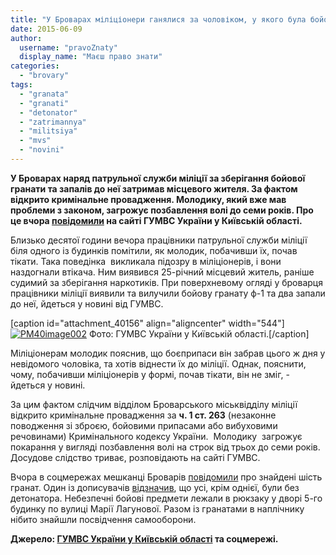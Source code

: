 ```yaml
---
title: "У Броварах міліціонери ганялися за чоловіком, у якого була бойова граната - ФОТО"
date: 2015-06-09
author: 
  username: "pravoZnaty"
  display_name: "Маєш право знати"
categories: 
  - "brovary"
tags: 
  - "granata"
  - "granati"
  - "detonator"
  - "zatrimannya"
  - "militsiya"
  - "mvs"
  - "novini"
---
```


**У Броварах наряд патрульної служби міліції за зберігання бойової гранати та запалів до неї затримав місцевого жителя. За фактом відкрито кримінальне провадження. Молодику, який вже мав проблеми з законом, загрожує позбавлення волі до семи років. Про це вчора [повідомили](http://www.mvs.gov.ua/mvs/control/kyivska/uk/publish/article/162095) на сайті ГУМВС України у Київській області.**

Близько десятої години вечора працівники патрульної служби міліції біля одного із будинків помітили, як молодик, побачивши їх, почав тікати. Така поведінка  викликала підозру в міліціонерів, і вони наздогнали втікача. Ним виявився 25-річний місцевий житель, раніше судимий за зберігання наркотиків. При поверхневому огляді у броварця працівники міліції виявили та вилучили бойову гранату ф-1 та два запали до неї, йдеться у новині від ГУМВС.

\[caption id="attachment\_40156" align="aligncenter" width="544"\][![PM40image002](https://mpz.brovary.org/wp-content/uploads/2015/06/PM40image002.jpg)](https://mpz.brovary.org/wp-content/uploads/2015/06/PM40image002.jpg) Фото: ГУМВС України у Київській області.\[/caption\]

Міліціонерам молодик пояснив, що боєприпаси він забрав цього ж дня у невідомого чоловіка, та хотів віднести їх до міліції. Однак, пояснити, чому, побачивши міліціонерів у формі, почав тікати, він не зміг, - йдеться у новині.

За цим фактом слідчим відділом Броварського міськвідділу міліції відкрито кримінальне провадження за **ч. 1 ст. 263** (незаконне поводження зі зброєю, бойовими припасами або вибуховими речовинами) Кримінального кодексу України.  Молодику  загрожує покарання у вигляді позбавлення волі на строк від трьох до семи років. Досудове слідство триває, розповідають на сайті ГУМВС.

Вчора в соцмережах мешканці Броварів [повідомили](https://www.facebook.com/photo.php?fbid=869558463129149&set=a.623821601036171.1073741826.100002250110512&type=1) про знайдені шість гранат. Один із дописувачів [відзначив](https://www.facebook.com/groups/brovary/permalink/1050361388327160/), що усі, крім однієї, були без детонатора. Небезпечні бойові предмети лежали в рюкзаку у дворі 5-го будинку по вулиці Марії Лагунової. Разом із гранатами в наплічнику нібито знайшли посвідчення самооборони.

**Джерело: [ГУМВС України у Київській області](http://www.mvs.gov.ua/mvs/control/kyivska/uk/publish/article/162095) та соцмережі.**
